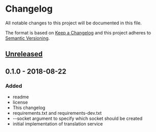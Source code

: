# Changelog
All notable changes to this project will be documented in this file.

The format is based on [Keep a Changelog](http://keepachangelog.com/en/1.0.0/)
and this project adheres to [Semantic Versioning](http://semver.org/spec/v2.0.0.html).

## [Unreleased]

## 0.1.0 - 2018-08-22
### Added
- readme
- license
- This changelog
- requirements.txt and requirements-dev.txt
- --socket argument to specify which socket should be created
- initial implementation of translation service

[Unreleased]: https://github.com/aragaer/pa2human/compare/v0.1.0...HEAD
